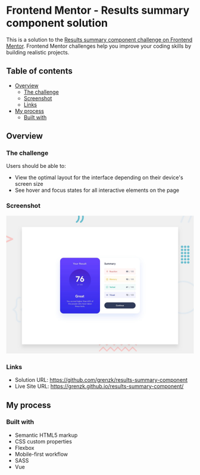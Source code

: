 # Frontend Mentor - Results summary component solution

This is a solution to the [Results summary component challenge on Frontend Mentor](https://www.frontendmentor.io/challenges/results-summary-component-CE_K6s0maV). Frontend Mentor challenges help you improve your coding skills by building realistic projects.

## Table of contents

- [Overview](#overview)
  - [The challenge](#the-challenge)
  - [Screenshot](#screenshot)
  - [Links](#links)
- [My process](#my-process)
  - [Built with](#built-with)

## Overview

### The challenge

Users should be able to:

- View the optimal layout for the interface depending on their device's screen size
- See hover and focus states for all interactive elements on the page

### Screenshot

![](./src/assets/images/screenshot/desktop-preview.jpg)

### Links

- Solution URL: https://github.com/grenzk/results-summary-component
- Live Site URL: https://grenzk.github.io/results-summary-component/

## My process

### Built with

- Semantic HTML5 markup
- CSS custom properties
- Flexbox
- Mobile-first workflow
- SASS
- Vue
